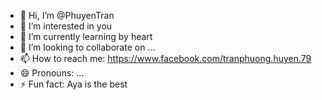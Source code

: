 - 👋 Hi, I’m @PhuyenTran
- 👀 I’m interested in you
- 🌱 I’m currently learning by heart
- 💞️ I’m looking to collaborate on ...
- 📫 How to reach me: https://www.facebook.com/tranphuong.huyen.79
- 😄 Pronouns: ...
- ⚡ Fun fact: Aya is the best

<!---
PhuyenTran/PhuyenTran is a ✨ special ✨ repository because its `README.md` (this file) appears on your GitHub profile.
You can click the Preview link to take a look at your changes.
--->
